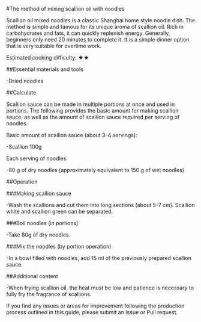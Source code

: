 #The method of mixing scallion oil with noodles

Scallion oil mixed noodles is a classic Shanghai home style noodle dish. The method is simple and famous for its unique aroma of scallion oil. Rich in carbohydrates and fats, it can quickly replenish energy. Generally, beginners only need 20 minutes to complete it. It is a simple dinner option that is very suitable for overtime work.

Estimated cooking difficulty: ★★

##Essential materials and tools

-Dried noodles

##Calculate

Scallion sauce can be made in multiple portions at once and used in portions. The following provides the basic amount for making scallion sauce, as well as the amount of scallion sauce required per serving of noodles.

Basic amount of scallion sauce (about 3-4 servings):

-Scallion 100g

Each serving of noodles:

-80 g of dry noodles (approximately equivalent to 150 g of wet noodles)

##Operation

###Making scallion sauce

-Wash the scallions and cut them into long sections (about 5-7 cm). Scallion white and scallion green can be separated.

###Boil noodles (in portions)

-Take 80g of dry noodles.

###Mix the noodles (by portion operation)

-In a bowl filled with noodles, add 15 ml of the previously prepared scallion sauce.

##Additional content

-When frying scallion oil, the heat must be low and patience is necessary to fully fry the fragrance of scallions.

If you find any issues or areas for improvement following the production process outlined in this guide, please submit an Issue or Pull request.